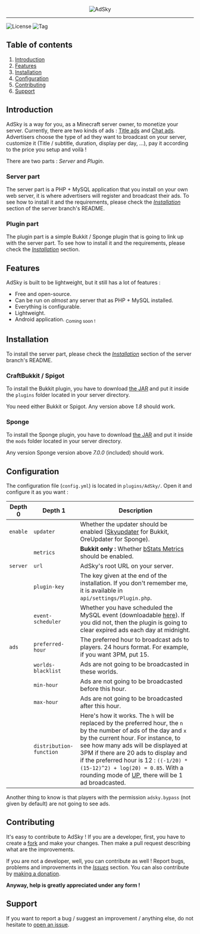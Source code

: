 <div align="center">

![AdSky](https://i.imgur.com/iXDw1o9.png)

</div>

----------

![License](https://img.shields.io/github/license/Skyost/AdSky.svg?style=flat-square)
![Tag](https://img.shields.io/github/tag/Skyost/AdSky.svg?style=flat-square)

## Table of contents
 1. [Introduction](#introduction)
 2. [Features](#features)
 3. [Installation](#installation)
 4. [Configuration](#configuration)
 5. [Contributing](#contributing)
 6. [Support](#support)

## Introduction
AdSky is a way for you, as a Minecraft server owner, to monetize your server. Currently, there are two kinds of ads : [Title ads](https://github.com/Skyost/AdSky/blob/server/assets/img/previews/preview-0.png) and [Chat ads](https://github.com/Skyost/AdSky/blob/server/assets/img/previews/preview-1.png). Advertisers choose the type of ad they want to broadcast on your server, customize it (Title / subtitle, duration, display per day, ...), pay it according to the price you setup and voilà !

There are two parts : *Server* and *Plugin*.

### Server part
The server part is a PHP + MySQL application that you install on your own web server, it is where advertisers will register and broadcast their ads. To see how to install it and the requirements, please check the [*Installation*](https://github.com/Skyost/AdSky/tree/server#installation) section of the server branch's README.

### Plugin part
The plugin part is a simple Bukkit / Sponge plugin that is going to link up with the server part. To see how to install it and the requirements, please check the [*Installation*](#installation) section.

## Features
AdSky is built to be lightweight, but it still has a lot of features :

 - Free and open-source.
 - Can be run on *almost* any server that as PHP + MySQL installed.
 - Everything is configurable.
 - Lightweight.
 - Android application. <sub>Coming soon !</sub>

## Installation

To install the server part, please check the [*Installation*](https://github.com/Skyost/AdSky#installation) section of the server branch's README.

### CraftBukkit / Spigot

To install the Bukkit plugin, you have to download [the JAR](https://dev.bukkit.org/projects/adsky/files) and put it inside the `plugins` folder located in your server directory.

You need either Bukkit or Spigot. Any version above _1.8_ should work.

### Sponge

To install the Sponge plugin, you have to download [the JAR](https://ore.spongepowered.org/Skyost/AdSky/versions/recommended/download) and put it inside the `mods` folder located in your server directory.

Any version Sponge version above _7.0.0_ (included) should work.

## Configuration
The configuration file (`config.yml`) is located in `plugins/AdSky/`. Open it and configure it as you want :

| Depth 0  | Depth 1                 | Description                                                                                                                                                                                                                                                                                                                                                                                                                                          |
| -------- | ----------------------- | ---------------------------------------------------------------------------------------------------------------------------------------------------------------------------------------------------------------------------------------------------------------------------------------------------------------------------------------------------------------------------------------------------------------------------------------------------- |
| `enable` | `updater`               | Whether the updater should be enabled ([Skyupdater](https://www.skyost.eu/skyupdater.txt) for Bukkit, OreUpdater for Sponge).                                                                                                                                                                                                                                                                                                                        |
|          | `metrics`               | **Bukkit only :** Whether [bStats Metrics](https://bstats.org/) should be enabled.                                                                                                                                                                                                                                                                                                                                                                   |
| `server` | `url`                   | AdSky's root URL on your server.                                                                                                                                                                                                                                                                                                                                                                                                                     |
|          | `plugin-key`            | The key given at the end of the installation. If you don't remember me, it is available in `api/settings/Plugin.php`.                                                                                                                                                                                                                                                                                                                                |
|          | `event-scheduler`       | Whether you have scheduled the MySQL event (downloadable [here](https://github.com/Skyost/AdSky/blob/server/install/sql/clearExpiredAds.sql)). If you did not, then the plugin is going to clear expired ads each day at midnight.                                                                                                                                                                                                                   |
| `ads`    | `preferred-hour`        | The preferred hour to broadcast ads to players. 24 hours format. For example, if you want 3PM, put 15.                                                                                                                                                                                                                                                                                                                                               |
|          | `worlds-blacklist`      | Ads are not going to be broadcasted in these worlds.                                                                                                                                                                                                                                                                                                                                                                                                 |
|          | `min-hour`              | Ads are not going to be broadcasted before this hour.                                                                                                                                                                                                                                                                                                                                                                                                |
|          | `max-hour`              | Ads are not going to be broadcasted after this hour.                                                                                                                                                                                                                                                                                                                                                                                                 |
|          | `distribution-function` | Here's how it works. The `h` will be replaced by the preferred hour, the `n` by the number of ads of the day and `x` by the current hour. For instance, to see how many ads will be displayed at 3PM if there are 20 ads to display and if the preferred hour is 12 : `((-1/20) * (15-12)^2) + log(20) = 0.85`. With a rounding mode of [UP](https://docs.oracle.com/javase/7/docs/api/java/math/RoundingMode.html), there will be 1 ad broadcasted. |

Another thing to know is that players with the permission `adsky.bypass` (not given by default) are not going to see ads.

## Contributing
It's easy to contribute to AdSky ! If you are a developer, first, you have to create a [fork](https://github.com/Skyost/AdSky/fork) and make your changes. Then make a pull request describing what are the improvements.

If you are not a developer, well, you can contribute as well ! Report bugs, problems and improvements in the [*Issues*](https://github.com/Skyost/AdSky/issues) section. You can also contribute by [making a donation](https://www.paypal.com/cgi-bin/webscr?hosted_button_id=XLEBVBMQNTXMY&item_name=AdSky&cmd=_s-xclick).

**Anyway, help is greatly appreciated under any form !**

## Support
If you want to report a bug / suggest an improvement / anything else, do not hesitate to [open an issue](https://github.com/Skyost/AdSky/issues/new).
